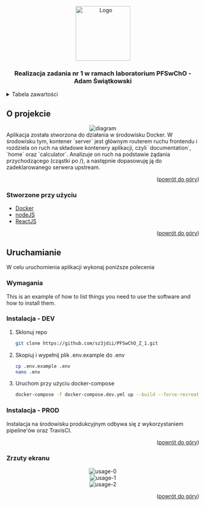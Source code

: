 <div id="top"></div>



<!-- PROJECT LOGO -->
<br />
<div align="center">
  <a href="https://github.com/sz3jdii/PFSwChO_Z_1">
    <img src="/documentation/logo.png" alt="Logo" height="143">
  </a>

<h3 align="center">Realizacja zadania nr 1 w ramach laboratorium PFSwChO - Adam Świątkowski</h3>

</div>



<!-- TABLE OF CONTENTS -->
<details>
  <summary>Tabela zawartości</summary>
  <ol>
    <li>
      <a href="#about-the-project">O projekcie</a>
      <ul>
        <li><a href="#built-with">Stworzone przy użyciu</a></li>
      </ul>
    </li>
    <li>
      <a href="#getting-started">Uruchamianie</a>
      <ul>
        <li><a href="#prerequisites">Wymagania</a></li>
        <li><a href="#installation">Instalacja - DEV</a></li>
        <li><a href="#installation">Instalacja - PROD</a></li>
        <li><a href="#screenshoots">Zrzuty ekranu</a></li>
      </ul>
    </li>
  </ol>
</details>



<!-- ABOUT THE PROJECT -->
## O projekcie
<div align="center">
    <img src="/documentation/diagram.png" alt="diagram">
</div>
Aplikacja została stworzona do działania w środowisku Docker. W środowisku tym, kontener `server` jest głównym routerem ruchu frontendu i rozdziela on ruch na składowe kontenery aplikacji, czyli `documentation`, `home` oraz `calculator`. Analizuje on ruch na podstawie żądania przychodzącego (cząstki po /), a następnie dopasowuję ją do zadeklarowanego serwera upstream.

<p align="right">(<a href="#top">powrót do góry</a>)</p>



### Stworzone przy użyciu

* [Docker](https://www.docker.com/)
* [nodeJS](https://nodejs.org/en/)
* [ReactJS](https://pl.reactjs.org/)

<p align="right">(<a href="#top">powrót do góry</a>)</p>



<!-- GETTING STARTED -->
## Uruchamianie

W celu uruchomienia aplikacji wykonaj poniższe polecenia

### Wymagania

This is an example of how to list things you need to use the software and how to install them.

### Instalacja - DEV

1. Sklonuj repo
   ```sh
   git clone https://github.com/sz3jdii/PFSwChO_Z_1.git
   ```
3. Skopiuj i wypełnij plik .env.example do .env
   ```sh
   cp .env.example .env
   nano .env
   ```
2. Uruchom przy użyciu docker-compose
   ```sh
   docker-compose -f docker-compose.dev.yml up --build --force-recreate
   ```
### Instalacja - PROD

Instalacja na środowisku produkcyjnym odbywa się z wykorzystaniem pipeline'ów oraz TravisCI.

<p align="right">(<a href="#top">powrót do góry</a>)</p>

### Zrzuty ekranu

<div align="center">
    <img src="/documentation/usage-0.png" alt="usage-0">
</div>
<div align="center">
    <img src="/documentation/usage-1.png" alt="usage-1">
</div>
<div align="center">
    <img src="/documentation/usage-2.png" alt="usage-2">
</div>
<p align="right">(<a href="#top">powrót do góry</a>)</p>